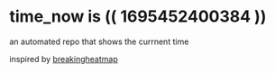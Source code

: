# time_now is (( 1695452400384 ))

an automated repo that shows the currnent time

inspired by [breakingheatmap](https://github.com/breakingheatmap/breakingheatmap)